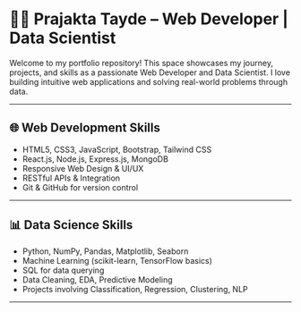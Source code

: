 # 👩‍💻 Prajakta Tayde – Web Developer | Data Scientist

Welcome to my portfolio repository! This space showcases my journey, projects, and skills as a passionate Web Developer and Data Scientist. I love building intuitive web applications and solving real-world problems through data.

---

## 🌐 Web Development Skills

- HTML5, CSS3, JavaScript, Bootstrap, Tailwind CSS
- React.js, Node.js, Express.js, MongoDB
- Responsive Web Design & UI/UX
- RESTful APIs & Integration
- Git & GitHub for version control

---

## 📊 Data Science Skills

- Python, NumPy, Pandas, Matplotlib, Seaborn
- Machine Learning (scikit-learn, TensorFlow basics)
- SQL for data querying
- Data Cleaning, EDA, Predictive Modeling
- Projects involving Classification, Regression, Clustering, NLP

---

